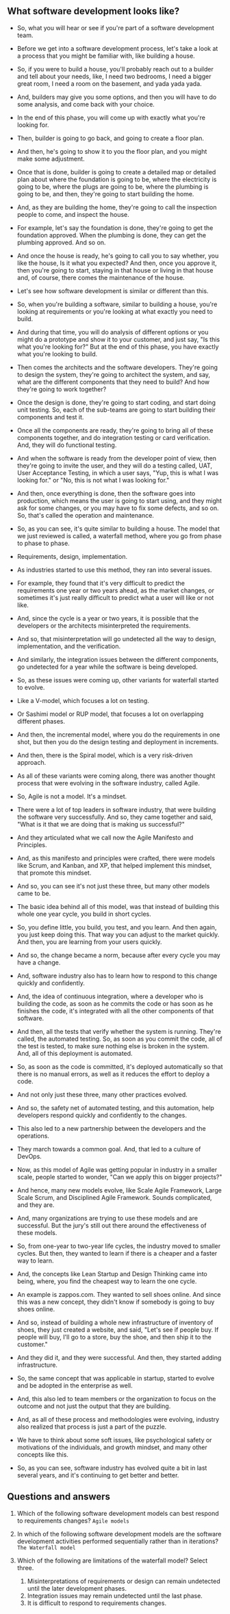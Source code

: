 ## What software development looks like?

- So, what you will hear or see if you're part of a software development team. 

- Before we get into a software development process, let's take a look at a process that you might be familiar with, like building a house. 

- So, if you were to build a house, you'll probably reach out to a builder and tell about your needs, like, I need two bedrooms, I need a bigger great room, I need a room on the basement, and yada yada yada. 

- And, builders may give you some options, and then you will have to do some analysis, and come back with your choice. 

- In the end of this phase, you will come up with exactly what you're looking for. 

- Then, builder is going to go back, and going to create a floor plan. 

- And then, he's going to show it to you the floor plan, and you might make some adjustment. 

- Once that is done, builder is going to create a detailed map or detailed plan about where the foundation is going to be, where the electricity is going to be, where the plugs are going to be, where the plumbing is going to be, and then, they're going to start building the home. 

- And, as they are building the home, they're going to call the inspection people to come, and inspect the house. 

- For example, let's say the foundation is done, they're going to get the foundation approved. When the plumbing is done, they can get the plumbing approved. And so on. 

- And once the house is ready, he's going to call you to say whether, you like the house, Is it what you expected? And then, once you approve it, then you're going to start, staying in that house or living in that house and, of course, there comes the maintenance of the house. 

- Let's see how software development is similar or different than this. 

- So, when you're building a software, similar to building a house, you're looking at requirements or you're looking at what exactly you need to build. 

- And during that time, you will do analysis of different options or you might do a prototype and show it to your customer, and just say, "Is this what you're looking for?" But at the end of this phase, you have exactly what you're looking to build. 

- Then comes the architects and the software developers. They're going to design the system, they're going to architect the system, and say, what are the different components that they need to build? And how they're going to work together? 

- Once the design is done, they're going to start coding, and start doing unit testing. So, each of the sub-teams are going to start building their components and test it. 

- Once all the components are ready, they're going to bring all of these components together, and do integration testing or card verification. And, they will do functional testing. 

- And when the software is ready from the developer point of view, then they're going to invite the user, and they will do a testing called, UAT, User Acceptance Testing, in which a user says, "Yup, this is what I was looking for." or "No, this is not what I was looking for." 

- And then, once everything is done, then the software goes into production, which means the user is going to start using, and they might ask for some changes, or you may have to fix some defects, and so on. So, that's called the operation and maintenance. 

- So, as you can see, it's quite similar to building a house. The model that we just reviewed is called, a waterfall method, where you go from phase to phase to phase. 

- Requirements, design, implementation. 

- As industries started to use this method, they ran into several issues.

- For example, they found that it's very difficult to predict the requirements one year or two years ahead, as the market changes, or sometimes it's just really difficult to predict what a user will like or not like. 

- And, since the cycle is a year or two years, it is possible that the developers or the architects misinterpreted the requirements. 

- And so, that misinterpretation will go undetected all the way to design, implementation, and the verification. 

- And similarly, the integration issues between the different components, go undetected for a year while the software is being developed. 

- So, as these issues were coming up, other variants for waterfall started to evolve. 

- Like a V-model, which focuses a lot on testing. 

- Or Sashimi model or RUP model, that focuses a lot on overlapping different phases. 

- And then, the incremental model, where you do the requirements in one shot, but then you do the design testing and deployment in increments. 

- And then, there is the Spiral model, which is a very risk-driven approach. 

- As all of these variants were coming along, there was another thought process that were evolving in the software industry, called Agile. 

- So, Agile is not a model. It's a mindset. 

- There were a lot of top leaders in software industry, that were building the software very successfully. And so, they came together and said, "What is it that we are doing that is making us successful?" 

- And they articulated what we call now the Agile Manifesto and Principles. 

- And, as this manifesto and principles were crafted, there were models like Scrum, and Kanban, and XP, that helped implement this mindset, that promote this mindset. 

- And so, you can see it's not just these three, but many other models came to be. 

- The basic idea behind all of this model, was that instead of building this whole one year cycle, you build in short cycles. 

- So, you define little, you build, you test, and you learn. And then again, you just keep doing this. That way you can adjust to the market quickly. And then, you are learning from your users quickly. 

- And so, the change became a norm, because after every cycle you may have a change. 

- And, software industry also has to learn how to respond to this change quickly and confidently. 

- And, the idea of continuous integration, where a developer who is building the code, as soon as he commits the code or has soon as he finishes the code, it's integrated with all the other components of that software. 

- And then, all the tests that verify whether the system is running. They're called, the automated testing. So, as soon as you commit the code, all of the test is tested, to make sure nothing else is broken in the system. And, all of this deployment is automated. 

- So, as soon as the code is committed, it's deployed automatically so that there is no manual errors, as well as it reduces the effort to deploy a code. 

- And not only just these three, many other practices evolved. 

- And so, the safety net of automated testing, and this automation, help developers respond quickly and confidently to the changes. 

- This also led to a new partnership between the developers and the operations. 

- They march towards a common goal. And, that led to a culture of DevOps. 

- Now, as this model of Agile was getting popular in industry in a smaller scale, people started to wonder, "Can we apply this on bigger projects?" 

- And hence, many new models evolve, like Scale Agile Framework, Large Scale Scrum, and Disciplined Agile Framework. Sounds complicated, and they are. 

- And, many organizations are trying to use these models and are successful. But the jury's still out there around the effectiveness of these models. 

- So, from one-year to two-year life cycles, the industry moved to smaller cycles. But then, they wanted to learn if there is a cheaper and a faster way to learn. 

- And, the concepts like Lean Startup and Design Thinking came into being, where, you find the cheapest way to learn the one cycle. 

- An example is zappos.com. They wanted to sell shoes online. And since this was a new concept, they didn't know if somebody is going to buy shoes online. 

- And so, instead of building a whole new infrastructure of inventory of shoes, they just created a website, and said, "Let's see if people buy. If people will buy, I'll go to a store, buy the shoe, and then ship it to the customer." 

- And they did it, and they were successful. And then, they started adding infrastructure. 

- So, the same concept that was applicable in startup, started to evolve and be adopted in the enterprise as well. 

- And, this also led to team members or the organization to focus on the outcome and not just the output that they are building. 

- And, as all of these process and methodologies were evolving, industry also realized that process is just a part of the puzzle. 

- We have to think about some soft issues, like psychological safety or motivations of the individuals, and growth mindset, and many other concepts like this. 

- So, as you can see, software industry has evolved quite a bit in last several years, and it's continuing to get better and better.


## Questions and answers
1. Which of the following software development models can best respond to requirements changes? `Agile models`

2. In which of the following software development models are the software development activities performed sequentially rather than in iterations? `The Waterfall model`

3. Which of the following are limitations of the waterfall model?  Select three.
    1. Misinterpretations of requirements or design can remain undetected until the later development phases.
    3. Integration issues may remain undetected until the last phase.
    4. It is difficult to respond to requirements changes.